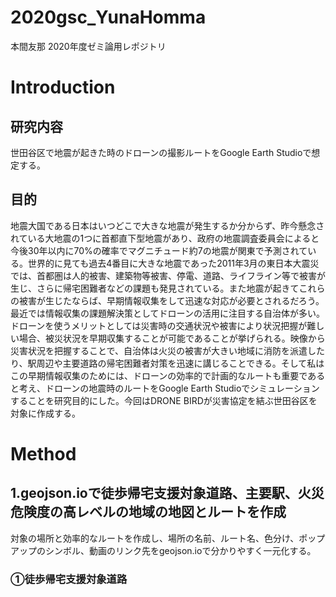 # 2020gsc_YunaHomma
本間友那 2020年度ゼミ論用レポジトリ

# Introduction
## 研究内容
世田谷区で地震が起きた時のドローンの撮影ルートをGoogle Earth Studioで想定する。

## 目的
地震大国である日本はいつどこで大きな地震が発生するか分からず、昨今懸念されている大地震の1つに首都直下型地震があり、政府の地震調査委員会によると今後30年以内に70%の確率でマグニチュード約7の地震が関東で予測されている。世界的に見ても過去4番目に大きな地震であった2011年3月の東日本大震災では、首都圏は人的被害、建築物等被害、停電、道路、ライフライン等で被害が生じ、さらに帰宅困難者などの課題も発見されている。また地震が起きてこれらの被害が生じたならば、早期情報収集をして迅速な対応が必要とされるだろう。最近では情報収集の課題解決策としてドローンの活用に注目する自治体が多い。ドローンを使うメリットとしては災害時の交通状況や被害により状況把握が難しい場合、被災状況を早期収集することが可能であることが挙げられる。映像から災害状況を把握することで、自治体は火災の被害が大きい地域に消防を派遣したり、駅周辺や主要道路の帰宅困難者対策を迅速に講じることできる。そして私はこの早期情報収集のためには、ドローンの効率的で計画的なルートも重要であると考え、ドローンの地震時のルートをGoogle Earth Studioでシミュレーションすることを研究目的にした。今回はDRONE BIRDが災害協定を結ぶ世田谷区を対象に作成する。
　
# Method
## 1.geojson.ioで徒歩帰宅支援対象道路、主要駅、火災危険度の高レベルの地域の地図とルートを作成
対象の場所と効率的なルートを作成し、場所の名前、ルート名、色分け、ポップアップのシンボル、動画のリンク先をgeojson.ioで分かりやすく一元化する。
### ①徒歩帰宅支援対象道路



